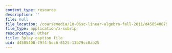 ```yaml
---
content_type: resource
description: ''
file: null
file_location: /coursemedia/18-06sc-linear-algebra-fall-2011/d458540879f45dc6812513b79cc0ab25_MMWqGD4Urso.vtt
file_type: application/x-subrip
resourcetype: Other
title: 3play caption file
uid: d4585408-79f4-5dc6-8125-13b79cc0ab25
---
```

